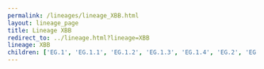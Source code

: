 ```yaml
---
permalink: /lineages/lineage_XBB.html
layout: lineage_page
title: Lineage XBB
redirect_to: ../lineage.html?lineage=XBB
lineage: XBB
children: ['EG.1', 'EG.1.1', 'EG.1.2', 'EG.1.3', 'EG.1.4', 'EG.2', 'EG.3', 'EG.4', 'EG.5', 'EG.5.1', 'EG.5.1.1', 'EG.5.2', 'EG.6', 'EG.6.1', 'EG.7', 'EK.1', 'EK.2', 'EK.2.1', 'EK.3', 'EK.4', 'EL.1', 'EM.1', 'EU.1', 'EU.1.1', 'EU.1.1.1', 'EU.1.1.2', 'FD.1', 'FD.1.1', 'FD.2', 'FD.2.1', 'FD.3', 'FD.4', 'FE.1', 'FE.1.1', 'FE.1.1.1', 'FE.1.1.2', 'FE.1.2', 'FG.1', 'FG.2', 'FG.3', 'FH.1', 'FL.1', 'FL.1.1', 'FL.1.2', 'FL.1.3', 'FL.1.4', 'FL.1.5', 'FL.1.5.1', 'FL.1.6', 'FL.2', 'FL.2.1', 'FL.2.2', 'FL.2.2.1', 'FL.2.3', 'FL.3', 'FL.3.1', 'FL.3.2', 'FL.3.3', 'FL.3.4', 'FL.4', 'FL.4.1', 'FL.4.2', 'FL.4.3', 'FL.5', 'FL.6', 'FL.7', 'FL.8', 'FL.9', 'FL.10', 'FL.10.1', 'FL.11', 'FL.12', 'FL.13', 'FL.13.1', 'FL.14', 'FL.15', 'FL.16', 'FL.17', 'FL.17.1', 'FL.17.2', 'FP.1', 'FP.2', 'FP.2.1', 'FP.3', 'FP.4', 'FT.1', 'FU.1', 'FU.2', 'FU.2.1', 'FW.1', 'FW.2', 'FY.1', 'FY.1.1', 'FY.1.2', 'FY.1.3', 'FY.2', 'FY.3', 'FY.3.1', 'FY.4', 'FY.4.1', 'FY.5', 'FZ.1', 'FZ.1.1', 'FZ.2', 'GA.1', 'GA.2', 'GA.3', 'GB.1', 'GB.2', 'GC.1', 'GC.2', 'GD.1', 'GE.1', 'GF.1', 'GG.1', 'GH.1', 'GJ.1', 'GJ.1.1', 'GJ.2', 'GK.1', 'GM.1', 'GM.2', 'GN.1', 'GR.1', 'GS.1', 'GU.1', 'GV.1', 'XBB', 'XBB.1', 'XBB.1.1', 'XBB.1.4', 'XBB.1.4.1', 'XBB.1.4.2', 'XBB.1.5', 'XBB.1.5.1', 'XBB.1.5.2', 'XBB.1.5.3', 'XBB.1.5.4', 'XBB.1.5.5', 'XBB.1.5.6', 'XBB.1.5.7', 'XBB.1.5.8', 'XBB.1.5.9', 'XBB.1.5.10', 'XBB.1.5.11', 'XBB.1.5.12', 'XBB.1.5.13', 'XBB.1.5.14', 'XBB.1.5.15', 'XBB.1.5.16', 'XBB.1.5.17', 'XBB.1.5.18', 'XBB.1.5.19', 'XBB.1.5.20', 'XBB.1.5.21', 'XBB.1.5.22', 'XBB.1.5.23', 'XBB.1.5.24', 'XBB.1.5.25', 'XBB.1.5.26', 'XBB.1.5.27', 'XBB.1.5.28', 'XBB.1.5.29', 'XBB.1.5.30', 'XBB.1.5.31', 'XBB.1.5.32', 'XBB.1.5.33', 'XBB.1.5.34', 'XBB.1.5.35', 'XBB.1.5.36', 'XBB.1.5.37', 'XBB.1.5.38', 'XBB.1.5.39', 'XBB.1.5.40', 'XBB.1.5.41', 'XBB.1.5.42', 'XBB.1.5.43', 'XBB.1.5.44', 'XBB.1.5.45', 'XBB.1.5.46', 'XBB.1.5.47', 'XBB.1.5.48', 'XBB.1.5.49', 'XBB.1.5.50', 'XBB.1.5.51', 'XBB.1.5.52', 'XBB.1.5.53', 'XBB.1.5.54', 'XBB.1.5.55', 'XBB.1.5.56', 'XBB.1.5.57', 'XBB.1.5.58', 'XBB.1.5.59', 'XBB.1.5.60', 'XBB.1.5.61', 'XBB.1.5.62', 'XBB.1.5.63', 'XBB.1.5.64', 'XBB.1.5.65', 'XBB.1.5.66', 'XBB.1.5.67', 'XBB.1.5.68', 'XBB.1.5.69', 'XBB.1.5.70', 'XBB.1.5.71', 'XBB.1.5.72', 'XBB.1.5.73', 'XBB.1.5.74', 'XBB.1.5.75', 'XBB.1.5.76', 'XBB.1.5.77', 'XBB.1.5.78', 'XBB.1.5.79', 'XBB.1.5.80', 'XBB.1.5.81', 'XBB.1.5.82', 'XBB.1.5.83', 'XBB.1.5.84', 'XBB.1.5.85', 'XBB.1.5.86', 'XBB.1.5.87', 'XBB.1.7', 'XBB.1.9', 'XBB.1.9.1', 'XBB.1.9.2', 'XBB.1.9.3', 'XBB.1.9.4', 'XBB.1.9.5', 'XBB.1.9.6', 'XBB.1.9.7', 'XBB.1.10', 'XBB.1.11', 'XBB.1.11.1', 'XBB.1.12', 'XBB.1.13', 'XBB.1.13.1', 'XBB.1.14', 'XBB.1.14.1', 'XBB.1.15', 'XBB.1.15.1', 'XBB.1.16', 'XBB.1.16.1', 'XBB.1.16.2', 'XBB.1.16.3', 'XBB.1.16.4', 'XBB.1.16.5', 'XBB.1.16.6', 'XBB.1.16.7', 'XBB.1.16.8', 'XBB.1.16.9', 'XBB.1.16.10', 'XBB.1.16.11', 'XBB.1.17', 'XBB.1.17.1', 'XBB.1.17.2', 'XBB.1.18', 'XBB.1.18.1', 'XBB.1.19', 'XBB.1.19.1', 'XBB.1.21', 'XBB.1.22', 'XBB.1.22.1', 'XBB.1.22.2', 'XBB.1.24', 'XBB.1.24.1', 'XBB.1.24.2', 'XBB.1.24.3', 'XBB.1.25', 'XBB.1.26', 'XBB.1.27', 'XBB.1.28', 'XBB.1.28.1', 'XBB.1.30', 'XBB.1.31', 'XBB.1.32', 'XBB.1.32.1', 'XBB.1.33', 'XBB.1.34', 'XBB.1.34.1', 'XBB.1.34.2', 'XBB.1.35', 'XBB.1.36', 'XBB.1.37', 'XBB.1.37.1', 'XBB.1.38', 'XBB.1.38.1', 'XBB.1.39', 'XBB.1.40', 'XBB.1.41', 'XBB.1.41.1', 'XBB.1.42', 'XBB.1.43', 'XBB.1.43.1', 'XBB.1.44', 'XBB.1.44.1', 'XBB.1.45.1', 'XBB.1.46', 'XBB.1.47.1', 'XBB.1.48', 'XBB.2', 'XBB.2.1', 'XBB.2.2', 'XBB.2.3', 'XBB.2.3.1', 'XBB.2.3.2', 'XBB.2.3.3', 'XBB.2.3.4', 'XBB.2.3.5', 'XBB.2.3.6', 'XBB.2.3.7', 'XBB.2.3.8', 'XBB.2.3.9', 'XBB.2.3.10', 'XBB.2.3.11', 'XBB.2.3.12', 'XBB.2.4', 'XBB.2.5', 'XBB.2.6', 'XBB.2.6.1', 'XBB.2.6.2', 'XBB.2.6.3', 'XBB.2.7.1', 'XBB.2.8', 'XBB.2.9', 'XBB.2.10', 'XBB.2.11', 'XBB.2.11.1', 'XBB.2.12', 'XBB.3', 'XBB.3.2', 'XBB.3.4', 'XBB.3.5', 'XBB.4', 'XBB.6', 'XBB.6.1', 'XBB.7', 'XBB.8', 'XBB.8.1', 'XBB.8.2']
---
```


